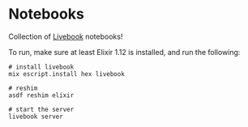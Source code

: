 # Notebooks

Collection of [Livebook](https://github.com/elixir-nx/livebook) notebooks!

To run, make sure at least Elixir 1.12 is installed, and run the following:

```shell
# install livebook
mix escript.install hex livebook

# reshim
asdf reshim elixir

# start the server
livebook server
```

